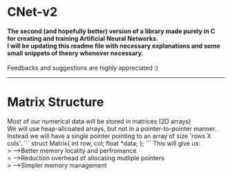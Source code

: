 # CNet-v2
<b>
The second (and hopefully better) version of a library made purely in C for creating and training Artificial Neural Networks.<br>
I will be updating this readme file with necessary explanations and some small snippets of theory whenever necessary.
</b>
<br><br>
Feedbacks and suggestions are highly appreciated :) <br>

<hr>

<h1>Matrix Structure</h1>
Most of our numerical data will be stored in matrices (2D arrays)<br>
We will use heap-allcoated arrays, but not in a pointer-to-pointer manner.<br>
Instead we will have a single pointer pointing to an array of size 'rows X cols'.
```
	struct Matrix{
		int row, col;
		float *data;
	};
```
This will give us:<br>
> -->Better memory locality and perfromance<br>
> -->Reduction overhead of allocating mutliple pointers<br>
> -->Simpler memory management<br>
